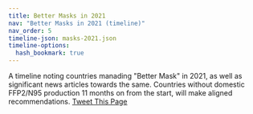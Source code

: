 ```yaml
---
title: Better Masks in 2021
nav: "Better Masks in 2021 (timeline)"
nav_order: 5
timeline-json: masks-2021.json
timeline-options: 
  hash_bookmark: true
---
```


A timeline noting countries manading "Better Mask" in 2021, as well as significant news articles towards the same. Countries without domestic FFP2/N95 production 11 months on from the start, will make aligned recommendations. <a href="https://twitter.com/intent/tweet?url=https%3A%2F%2Fits-airborne.org%2Fmasks-2021&via=AerosolizedC19&text=%23COVIDisAirborne%20%23masks4All%20%23BetterMasks%20%23ventilation. See: " target="_blank">Tweet This Page</a>

